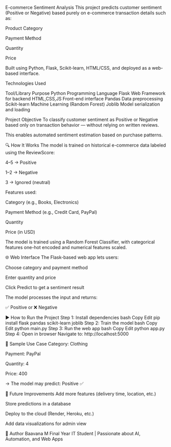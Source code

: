 E-commerce Sentiment Analysis
This project predicts customer sentiment (Positive or Negative) based purely on e-commerce transaction details such as:

Product Category

Payment Method

Quantity

Price

Built using Python, Flask, Scikit-learn, HTML/CSS, and deployed as a web-based interface.

Technologies Used

Tool/Library	Purpose
Python    	   Programming Language
Flask          Web Framework for backend
HTML,CSS,JS	   Front-end interface
Pandas	       Data preprocessing
Scikit-learn	 Machine Learning (Random Forest)
Joblib	       Model serialization and loading

Project Objective
To classify customer sentiment as Positive or Negative based only on transaction behavior — without relying on written reviews.

This enables automated sentiment estimation based on purchase patterns.

🔍 How It Works
The model is trained on historical e-commerce data labeled using the ReviewScore:

4–5 → Positive

1–2 → Negative

3 → Ignored (neutral)

Features used:

Category (e.g., Books, Electronics)

Payment Method (e.g., Credit Card, PayPal)

Quantity

Price (in USD)

The model is trained using a Random Forest Classifier, with categorical features one-hot encoded and numerical features scaled.

🌐 Web Interface
The Flask-based web app lets users:

Choose category and payment method

Enter quantity and price

Click Predict to get a sentiment result

The model processes the input and returns:

✅ Positive or ❌ Negative

▶️ How to Run the Project
Step 1: Install dependencies
bash
Copy
Edit
pip install flask pandas scikit-learn joblib
Step 2: Train the model
bash
Copy
Edit
python main.py
Step 3: Run the web app
bash
Copy
Edit
python app.py
Step 4: Open in browser
Navigate to: http://localhost:5000

🧪 Sample Use Case
Category: Clothing

Payment: PayPal

Quantity: 4

Price: 400

→ The model may predict: Positive ✅

📌 Future Improvements
Add more features (delivery time, location, etc.)

Store predictions in a database

Deploy to the cloud (Render, Heroku, etc.)

Add data visualizations for admin view

👤 Author
Baavana M
Final Year IT Student | Passionate about AI, Automation, and Web Apps 

